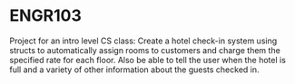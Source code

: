# ENGR103
Project for an intro level CS class:
Create a hotel check-in system using structs to automatically 
assign rooms to customers and charge them the specified rate for
each floor. Also be able to tell the user when the hotel is full
and a variety of other information about the guests checked in.
